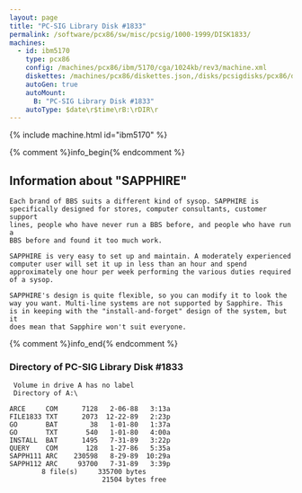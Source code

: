 ```yaml
---
layout: page
title: "PC-SIG Library Disk #1833"
permalink: /software/pcx86/sw/misc/pcsig/1000-1999/DISK1833/
machines:
  - id: ibm5170
    type: pcx86
    config: /machines/pcx86/ibm/5170/cga/1024kb/rev3/machine.xml
    diskettes: /machines/pcx86/diskettes.json,/disks/pcsigdisks/pcx86/diskettes.json
    autoGen: true
    autoMount:
      B: "PC-SIG Library Disk #1833"
    autoType: $date\r$time\rB:\rDIR\r
---
```


{% include machine.html id="ibm5170" %}

{% comment %}info_begin{% endcomment %}

## Information about "SAPPHIRE"

    Each brand of BBS suits a different kind of sysop. SAPPHIRE is
    specifically designed for stores, computer consultants, customer support
    lines, people who have never run a BBS before, and people who have run a
    BBS before and found it too much work.
    
    SAPPHIRE is very easy to set up and maintain. A moderately experienced
    computer user will set it up in less than an hour and spend
    approximately one hour per week performing the various duties required
    of a sysop.
    
    SAPPHIRE's design is quite flexible, so you can modify it to look the
    way you want. Multi-line systems are not supported by Sapphire. This
    is in keeping with the "install-and-forget" design of the system, but it
    does mean that Sapphire won't suit everyone.
{% comment %}info_end{% endcomment %}


### Directory of PC-SIG Library Disk #1833

     Volume in drive A has no label
     Directory of A:\

    ARCE     COM      7128   2-06-88   3:13a
    FILE1833 TXT      2073  12-22-89   2:23p
    GO       BAT        38   1-01-80   1:37a
    GO       TXT       540   1-01-80   4:00a
    INSTALL  BAT      1495   7-31-89   3:22p
    QUERY    COM       128   1-27-86   5:35a
    SAPPH111 ARC    230598   8-29-89  10:29a
    SAPPH112 ARC     93700   7-31-89   3:39p
            8 file(s)     335700 bytes
                           21504 bytes free
